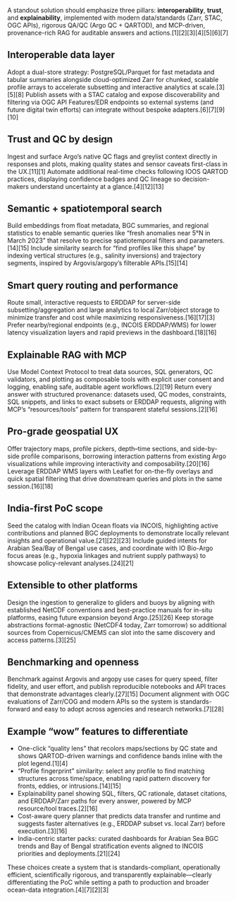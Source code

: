 A standout solution should emphasize three pillars: **interoperability**, **trust**, and **explainability**, implemented with modern data/standards (Zarr, STAC, OGC APIs), rigorous QA/QC (Argo QC + QARTOD), and MCP-driven, provenance-rich RAG for auditable answers and actions.[1][2][3][4][5][6][7]

## Interoperable data layer  
Adopt a dual-store strategy: PostgreSQL/Parquet for fast metadata and tabular summaries alongside cloud-optimized Zarr for chunked, scalable profile arrays to accelerate subsetting and interactive analytics at scale.[3][5][8]
Publish assets with a STAC catalog and expose discoverability and filtering via OGC API Features/EDR endpoints so external systems (and future digital twin efforts) can integrate without bespoke adapters.[6][7][9][10]

## Trust and QC by design  
Ingest and surface Argo’s native QC flags and greylist context directly in responses and plots, making quality states and sensor caveats first-class in the UX.[11][1]
Automate additional real-time checks following IOOS QARTOD practices, displaying confidence badges and QC lineage so decision-makers understand uncertainty at a glance.[4][12][13]

## Semantic + spatiotemporal search  
Build embeddings from float metadata, BGC summaries, and regional statistics to enable semantic queries like “fresh anomalies near 5°N in March 2023” that resolve to precise spatiotemporal filters and parameters.[14][15]
Include similarity search for “find profiles like this shape” by indexing vertical structures (e.g., salinity inversions) and trajectory segments, inspired by Argovis/argopy’s filterable APIs.[15][14]

## Smart query routing and performance  
Route small, interactive requests to ERDDAP for server-side subsetting/aggregation and large analytics to local Zarr/object storage to minimize transfer and cost while maximizing responsiveness.[16][17][3]
Prefer nearby/regional endpoints (e.g., INCOIS ERDDAP/WMS) for lower latency visualization layers and rapid previews in the dashboard.[18][16]

## Explainable RAG with MCP  
Use Model Context Protocol to treat data sources, SQL generators, QC validators, and plotting as composable tools with explicit user consent and logging, enabling safe, auditable agent workflows.[2][19]
Return every answer with structured provenance: datasets used, QC modes, constraints, SQL snippets, and links to exact subsets or ERDDAP requests, aligning with MCP’s “resources/tools” pattern for transparent stateful sessions.[2][16]

## Pro-grade geospatial UX  
Offer trajectory maps, profile pickers, depth–time sections, and side-by-side profile comparisons, borrowing interaction patterns from existing Argo visualizations while improving interactivity and composability.[20][16]
Leverage ERDDAP WMS layers with Leaflet for on-the-fly overlays and quick spatial filtering that drive downstream queries and plots in the same session.[16][18]

## India-first PoC scope  
Seed the catalog with Indian Ocean floats via INCOIS, highlighting active contributions and planned BGC deployments to demonstrate locally relevant insights and operational value.[21][22][23]
Include guided intents for Arabian Sea/Bay of Bengal use cases, and coordinate with IO Bio-Argo focus areas (e.g., hypoxia linkages and nutrient supply pathways) to showcase policy-relevant analyses.[24][21]

## Extensible to other platforms  
Design the ingestion to generalize to gliders and buoys by aligning with established NetCDF conventions and best-practice manuals for in-situ platforms, easing future expansion beyond Argo.[25][26]
Keep storage abstractions format-agnostic (NetCDF4 today, Zarr tomorrow) so additional sources from Copernicus/CMEMS can slot into the same discovery and access patterns.[3][25]

## Benchmarking and openness  
Benchmark against Argovis and argopy use cases for query speed, filter fidelity, and user effort, and publish reproducible notebooks and API traces that demonstrate advantages clearly.[27][15]
Document alignment with OGC evaluations of Zarr/COG and modern APIs so the system is standards-forward and easy to adopt across agencies and research networks.[7][28]

## Example “wow” features to differentiate  
- One-click “quality lens” that recolors maps/sections by QC state and shows QARTOD-driven warnings and confidence bands inline with the plot legend.[1][4]
- “Profile fingerprint” similarity: select any profile to find matching structures across time/space, enabling rapid pattern discovery for fronts, eddies, or intrusions.[14][15]
- Explainability panel showing SQL, filters, QC rationale, dataset citations, and ERDDAP/Zarr paths for every answer, powered by MCP resource/tool traces.[2][16]
- Cost-aware query planner that predicts data transfer and runtime and suggests faster alternatives (e.g., ERDDAP subset vs. local Zarr) before execution.[3][16]
- India-centric starter packs: curated dashboards for Arabian Sea BGC trends and Bay of Bengal stratification events aligned to INCOIS priorities and deployments.[21][24]

These choices create a system that is standards-compliant, operationally efficient, scientifically rigorous, and transparently explainable—clearly differentiating the PoC while setting a path to production and broader ocean-data integration.[4][7][2][3]
